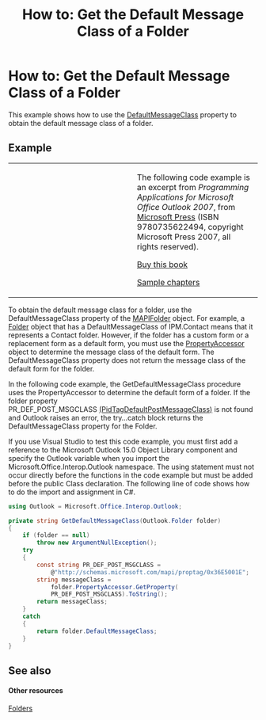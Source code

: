 ﻿---
title: 'How to: Get the Default Message Class of a Folder'
TOCTitle: 'How to: Get the Default Message Class of a Folder'
ms:assetid: 1c5faefd-b180-4114-a955-3fc524210317
ms:mtpsurl: https://msdn.microsoft.com/en-us/library/Ff184594(v=office.15)
ms:contentKeyID: 55119860
ms.date: 07/24/2014
mtps_version: v=office.15
dev_langs:
- csharp
---

# How to: Get the Default Message Class of a Folder

This example shows how to use the [DefaultMessageClass](https://msdn.microsoft.com/en-us/library/bb646541\(v=office.15\)) property to obtain the default message class of a folder.

## Example

<table>
<colgroup>
<col style="width: 50%" />
<col style="width: 50%" />
</colgroup>
<tbody>
<tr class="odd">
<td><p></p></td>
<td><p>The following code example is an excerpt from <em>Programming Applications for Microsoft Office Outlook 2007</em>, from <a href="http://www.microsoft.com/learning/books/default.mspx">Microsoft Press</a> (ISBN 9780735622494, copyright Microsoft Press 2007, all rights reserved).</p>
<p><a href="http://www.amazon.com/gp/product/0735622493?ie=utf8%26tag=msmsdn-20%26linkcode=as2%26camp=1789%26creative=9325%26creativeasin=0735622493">Buy this book</a></p>
<p><a href="https://msdn.microsoft.com/en-us/library/cc513844(v=office.15)">Sample chapters</a></p></td>
</tr>
</tbody>
</table>


To obtain the default message class for a folder, use the DefaultMessageClass property of the [MAPIFolder](https://msdn.microsoft.com/en-us/library/bb624369\(v=office.15\)) object. For example, a [Folder](https://msdn.microsoft.com/en-us/library/bb645774\(v=office.15\)) object that has a DefaultMessageClass of IPM.Contact means that it represents a Contact folder. However, if the folder has a custom form or a replacement form as a default form, you must use the [PropertyAccessor](https://msdn.microsoft.com/en-us/library/bb646034\(v=office.15\)) object to determine the message class of the default form. The DefaultMessageClass property does not return the message class of the default form for the folder.

In the following code example, the GetDefaultMessageClass procedure uses the PropertyAccessor to determine the default form of a folder. If the folder property PR\_DEF\_POST\_MSGCLASS [(PidTagDefaultPostMessageClass)](https://msdn.microsoft.com/en-us/library/cc815305\(v=office.15\)) is not found and Outlook raises an error, the try…catch block returns the DefaultMessageClass property for the Folder.

If you use Visual Studio to test this code example, you must first add a reference to the Microsoft Outlook 15.0 Object Library component and specify the Outlook variable when you import the Microsoft.Office.Interop.Outlook namespace. The using statement must not occur directly before the functions in the code example but must be added before the public Class declaration. The following line of code shows how to do the import and assignment in C\#.

``` csharp
using Outlook = Microsoft.Office.Interop.Outlook;
```

``` csharp
private string GetDefaultMessageClass(Outlook.Folder folder)
{
    if (folder == null)
        throw new ArgumentNullException();
    try
    {
        const string PR_DEF_POST_MSGCLASS =
            @"http://schemas.microsoft.com/mapi/proptag/0x36E5001E";
        string messageClass =
            folder.PropertyAccessor.GetProperty(
            PR_DEF_POST_MSGCLASS).ToString();
        return messageClass;
    }
    catch
    {
        return folder.DefaultMessageClass;
    }
}
```

## See also

#### Other resources

[Folders](folders.md)

